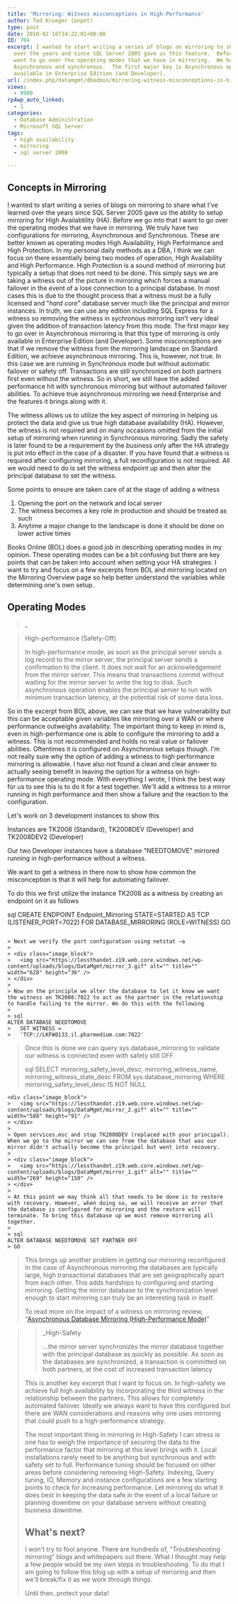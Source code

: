 ```yaml
---
title: 'Mirroring: Witness misconceptions in High-Performance'
author: Ted Krueger (onpnt)
type: post
date: 2010-02-16T14:22:01+00:00
ID: 704
excerpt: I wanted to start writing a series of blogs on mirroring to share what I've learned 
  over the years and since SQL Server 2005 gave us this feature.  Before we go into that I 
  want to go over the operating modes that we have in mirroring.  We have two operating modes, 
  Asynchronous and synchronous.  The first major key is Asynchronous operating mode is only 
  available in Enterprise Edition (and Developer).
url: /index.php/datamgmt/dbadmin/mirroring-witness-misconceptions-in-high/
views:
  - 9980
rp4wp_auto_linked:
  - 1
categories:
  - Database Administration
  - Microsoft SQL Server
tags:
  - high availability
  - mirroring
  - sql server 2008

---
```

## Concepts in Mirroring

I wanted to start writing a series of blogs on mirroring to share what I've learned over the years since SQL Server 2005 gave us the ability to setup mirroring for High Availabtility (HA). Before we go into that I want to go over the operating modes that we have in mirroring. We truly have two configurations for mirroring, Asynchronous and Synchronous. These are better known as operating modes High Availability, High Performance and High Protection. In my personal daily methods as a DBA, I think we can focus on there essentially being two modes of operation, High Availability and High Performance. High Protection is a sound method of mirroring but typically a setup that does not need to be done. This simply says we are taking a witness out of the picture in mirroring which forces a manual failover in the event of a lose connection to a principal database. In most cases this is due to the thought process that a witness must be a fully licensed and "_hard core_" database server much like the principal and mirror instances. In truth, we can use any edition including SQL Express for a witness so removing the witness in sychronous mirroring isn't very ideal given the addition of transaction latency from this mode. The first major key to go over in Asynchronous mirroring is that this type of mirroring is only available in Enterprise Edition (and Developer). Some misconceptions are that if we remove the witness from the mirroring landscape on Standard Edition, we achieve asynchronous mirroring. This is, however, not true. In this case we are running in Synchronous mode but without automatic failover or safety off. Transactions are still synchronized on both partners first even without the witness. So in short, we still have the added performance hit with synchronous mirroring but without automated failover abilities. To achieve true asynchronous mirroring we need Enterprise and the features it brings along with it. 

The witness allows us to utilize the key aspect of mirroring in helping us protect the data and give us true high database availability (HA). However, the witness is not required and on many occasions omitted from the initial setup of mirroring when running in Synchronous mirroring. Sadly the safety is later found to be a requirement by the business only after the HA strategy is put into effect in the case of a disaster. If you have found that a witness is required after configuring mirroring, a full reconfiguration is not required. All we would need to do is set the witness endpoint up and then alter the principal database to set the witness. 

Some points to ensure are taken care of at the stage of adding a witness

  1. Opening the port on the network and local server
  2. The witness becomes a key role in production and should be treated as such
  3. Anytime a major change to the landscape is done it should be done on lower active times

Books Online (BOL) does a good job in describing operating modes in my opinion. These operating modes can be a bit confusing but there are key points that can be taken into account when setting your HA strategies. I want to try and focus on a few excerpts from BOL and mirroring located on the Mirroring Overview page so help better understand the variables while determining one's own setup. 

## Operating Modes

> _
  
> High-performance (Safety-Off)</p> 
> 
> <span class="MT_smaller">In high-performance mode, as soon as the principal server sends a log record to the mirror server, the principal server sends a confirmation to the client. It does not wait for an acknowledgement from the mirror server. This means that transactions commit without waiting for the mirror server to write the log to disk. Such asynchronous operation enables the principal server to run with minimum transaction latency, at the potential risk of some data loss.</span></i></blockquote> 
> 
> So in the excerpt from BOL above, we can see that we have vulnerability but this can be acceptable given variables like mirroring over a WAN or where performance outweighs availability. The important thing to keep in mind is, even in high-performance one is able to configure the mirroring to add a witness. This is not recommended and holds no real value or failover abilities. Oftentimes it is configured on Asynchronous setups though. I'm not really sure why the option of adding a wtiness to high performance mirroring is allowable. I have also not found a clean and clear answer to actually seeing benefit in leaving the option for a witness on high-performance operating mode. With everything I wrote, I think the best way for us to see this is to do it for a test together. We'll add a witness to a mirror running in high performance and then show a failure and the reaction to the configuration. 
> 
> Let's work on 3 development instances to show this
> 
> Instances are TK2008 (Standard), TK2008DEV (Developer) and TK2008DEV2 (Developer)
> 
> Our two Developer instances have a database "NEEDTOMOVE" mirrored running in high-performance without a witness. 
> 
> We want to get a witness in there now to show how common the misconception is that it will help for automating failover. 
> 
> To do this we first utilize the instance TK2008 as a witness by creating an endpoint on it as follows
> 
> sql
CREATE ENDPOINT Endpoint_Mirroring
>     STATE=STARTED 
>     AS TCP (LISTENER_PORT=7022) 
>     FOR DATABASE_MIRRORING (ROLE=WITNESS)
> GO
```

> Next we verify the port configuration using netstat –a
> 
> <div class="image_block">
>   <img src="https://lessthandot.z19.web.core.windows.net/wp-content/uploads/blogs/DataMgmt/mirror_3.gif" alt="" title="" width="628" height="36" />
> </div>
> 
> Now on the principle we alter the database to let it know we want the witness on TK2008:7022 to act as the partner in the relationship to handle failing to the mirror. We do this with the following
> 
> sql
ALTER DATABASE NEEDTOMOVE 
> 	SET WITNESS = 
> 	'TCP://LKFW0133.il.pharmedium.com:7022'
```

> Once this is done we can query <span class="MT_green">sys.database_mirroring</span> to validate our witness is connected even with safety still OFF.
> 
> sql
SELECT 
> 	mirroring_safety_level_desc, 
> 	mirroring_witness_name, 
> 	mirroring_witness_state_desc 
> FROM sys.database_mirroring
> WHERE mirroring_safety_level_desc IS NOT NULL
```
<div class="image_block">
>   <img src="https://lessthandot.z19.web.core.windows.net/wp-content/uploads/blogs/DataMgmt/mirror_2.gif" alt="" title="" width="588" height="91" />
> </div>
> 
> Open services.msc and stop TK2008DEV (replaced with your principal). When we go to the mirror we can see from the database that was our mirror didn't actually become the principal but went into recovery.
> 
> <div class="image_block">
>   <img src="https://lessthandot.z19.web.core.windows.net/wp-content/uploads/blogs/DataMgmt/mirror_1.gif" alt="" title="" width="269" height="150" />
> </div>
> 
> At this point we may think all that needs to be done is to restore with recovery. However, when doing so, we will receive an error that the database is configured for mirroring and the restore will terminate. To bring this database up we must remove mirroring all together.
> 
> sql
ALTER DATABASE NEEDTOMOVE SET PARTNER OFF
> GO
```

> This brings up another problem in getting our mirroring reconfigured. In the case of Asynchronous mirroring the databases are typically large, high transactional databases that are set geographically apart from each other. This adds hardships to configuring and starting mirroring. Getting the mirror database to the synchronization level enough to start mirroring can truly be an interesting task in itself. 
> 
> To read more on the impact of a witness on mirroring review, "[Asynchronous Database Mirroring (High-Performance Mode)][1]"
  
> 
> 
> > _High-Safety</p> 
> > 
> > <span class="MT_smaller">...the mirror server synchronizes the mirror database together with the principal database as quickly as possible. As soon as the databases are synchronized, a transaction is committed on both partners, at the cost of increased transaction latency</span></i></blockquote> 
> > 
> > This is another key excerpt that I want to focus on. In high-safety we achieve full high availability by incorporating the third witness in the relationship between the partners. This allows for completely automated failover. Ideally we always want to have this configured but there are WAN considerations and reasons why one uses mirroring that could push to a high-performance strategy. 
> > 
> > The most important thing in mirroring in High-Safety I can stress is one has to weigh the importance of securing the data to the performance factor that mirroring at this level brings with it. Local installations rarely need to be anything but synchronous and with safety set to full. Performance tuning should be focused on other areas before considering removing High-Safety. Indexing, Query tuning, IO, Memory and instance configurations are a few starting points to check for increasing performance. Let mirroring do what it does best in keeping the data safe in the event of a local failure or planning downtime on your database servers without creating business downtime. 
> > 
> > ## What's next?
> > 
> > I won't try to fool anyone. There are hundreds of, "Troubleshooting mirroring" blogs and whitepapers out there. What I thought may help a few people would be my own steps in troubleshooting. To do that I am going to follow this blog up with a setup of mirroring and then we'll break/fix it as we work through things.
> > 
> > Until then..protect your data!

 [1]: http://msdn.microsoft.com/en-us/library/ms187110.aspx